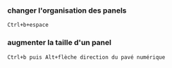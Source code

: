 ### changer l'organisation des panels
`Ctrl+b+espace`

### augmenter la taille d'un panel
`Ctrl+b puis Alt+flèche direction du pavé numérique`
